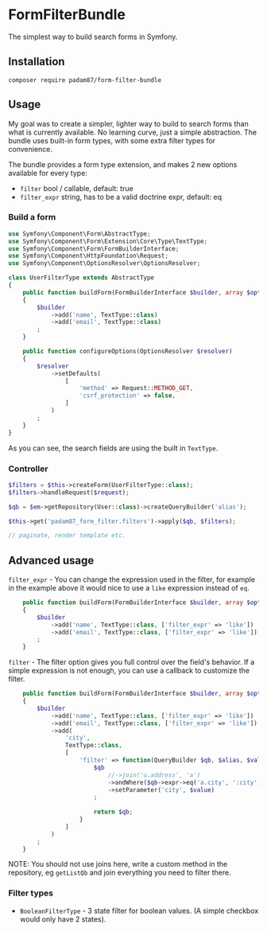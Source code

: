 # FormFilterBundle
The simplest way to build search forms in Symfony.

## Installation

`composer require padam87/form-filter-bundle`

## Usage

My goal was to create a simpler, lighter way to build to search forms than what is currently available.
No learning curve, just a simple abstraction. The bundle uses built-in form types, with some extra filter types for convenience.

The bundle provides a form type extension, and makes 2 new options available for every type:
- `filter` bool / callable, default: true
- `filter_expr` string, has to be a valid doctrine expr, default: eq

### Build a form

```php
use Symfony\Component\Form\AbstractType;
use Symfony\Component\Form\Extension\Core\Type\TextType;
use Symfony\Component\Form\FormBuilderInterface;
use Symfony\Component\HttpFoundation\Request;
use Symfony\Component\OptionsResolver\OptionsResolver;

class UserFilterType extends AbstractType
{
    public function buildForm(FormBuilderInterface $builder, array $options)
    {
        $builder
            ->add('name', TextType::class)
            ->add('email', TextType::class)
        ;
    }

    public function configureOptions(OptionsResolver $resolver)
    {
        $resolver
            ->setDefaults(
                [
                    'method' => Request::METHOD_GET,
                    'csrf_protection' => false,
                ]
            )
        ;
    }
}
```

As you can see, the search fields are using the built in `TextType`.

### Controller

```php
$filters = $this->createForm(UserFilterType::class);
$filters->handleRequest($request);

$qb = $em->getRepository(User::class)->createQueryBuilder('alias');

$this->get('padam87_form_filter.filters')->apply($qb, $filters);

// paginate, render template etc.
```

## Advanced usage

`filter_expr` - You can change the expression used in the filter, for example in the example above it would nice to use a `like` expression instead of `eq`.

```php
    public function buildForm(FormBuilderInterface $builder, array $options)
    {
        $builder
            ->add('name', TextType::class, ['filter_expr' => 'like'])
            ->add('email', TextType::class, ['filter_expr' => 'like'])
        ;
    }
```

`filter` - The filter option gives you full control over the field's behavior.
If a simple expression is not enough, you can use a callback to customize the filter.

```php
    public function buildForm(FormBuilderInterface $builder, array $options)
    {
        $builder
            ->add('name', TextType::class, ['filter_expr' => 'like'])
            ->add('email', TextType::class, ['filter_expr' => 'like'])
            ->add(
                'city',
                TextType::class,
                [
                    'filter' => function(QueryBuilder $qb, $alias, $value) {
                        $qb
                            //->join('u.address', 'a')
                            ->andWhere($qb->expr->eq('a.city', ':city'))
                            ->setParameter('city', $value)
                        ;
                    
                        return $qb;
                    }
                ]
            )
        ;
    }
```

NOTE: You should not use joins here, write a custom method in the repository, eg `getListQb` and join everything you need to filter there.

### Filter types
- `BooleanFilterType` - 3 state filter for boolean values. (A simple checkbox would only have 2 states).
